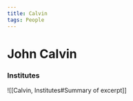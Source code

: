 ```yaml
---
title: Calvin
tags: People
---
```

# John Calvin


### Institutes
![[Calvin, Institutes#Summary of excerpt]]
